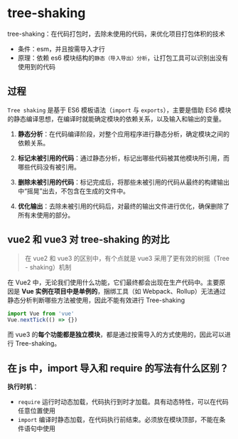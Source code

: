 # tree-shaking

tree-shaking：在代码打包时，去除未使用的代码，来优化项目打包体积的技术

- 条件：esm，并且按需导入才行
- 原理：依赖 es6 模块结构的`静态（导入导出）分析`，让打包工具可以识别出没有使用到的代码

## 过程

`Tree shaking` 是基于 ES6 模板语法（`import` 与 `exports`），主要是借助 ES6 模块的静态编译思想，在编译时就能确定模块的依赖关系，以及输入和输出的变量。

1. **静态分析**：在代码编译阶段，对整个应用程序进行静态分析，确定模块之间的依赖关系。

2. **标记未被引用的代码**：通过静态分析，标记出哪些代码被其他模块所引用，而哪些代码没有被引用。

3. **删除未被引用的代码**：标记完成后，将那些未被引用的代码从最终的构建输出中“摇晃”出去，不包含在生成的文件中。

4. **优化输出**：去除未被引用的代码后，对最终的输出文件进行优化，确保删除了所有未使用的部分。

## vue2 和 vue3 对 tree-shaking 的对比

> 在 vue2 和 vue3 的区别中，有个点就是 vue3 采用了更有效的树摇（Tree - shaking）机制

在 Vue2 中，无论我们使用什么功能，它们最终都会出现在生产代码中。主要原因是 **Vue 实例在项目中是单例的**，捆绑工具（如 Webpack、Rollup）无法通过静态分析判断哪些方法被使用，因此不能有效进行 Tree-shaking

```js
import Vue from 'vue'
Vue.nextTick(() => {})
```

而 vue3 的**每个功能都是独立模块**，都是通过按需导入的方式使用的，因此可以进行 Tree-shaking。

## 在 js 中，import 导入和 require 的写法有什么区别？

**执行时机**：

- `require` 运行时动态加载，代码执行到时才加载。具有动态特性，可以在代码任意位置使用
- `import` 编译时静态加载，在代码执行前结束。必须放在模块顶部，不能在条件语句中使用
